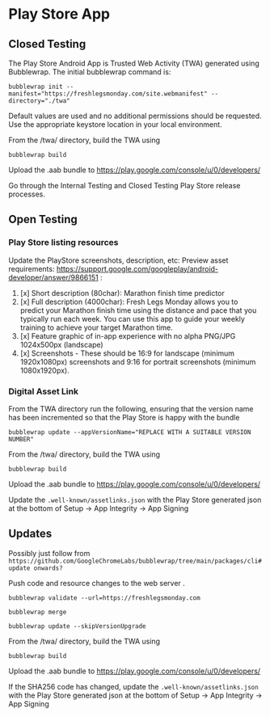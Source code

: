 # Play Store App
## Closed Testing

The Play Store Android App is Trusted Web Activity (TWA) generated using Bubblewrap. The initial bubblewrap command is:

`bubblewrap init --manifest="https://freshlegsmonday.com/site.webmanifest" --directory="./twa"`

Default values are used and no additional permissions should be requested.
Use the appropriate keystore location in your local environment.

From the /twa/ directory, build the TWA using

`bubblewrap build`

Upload the .aab bundle to https://play.google.com/console/u/0/developers/

Go through the Internal Testing and Closed Testing Play Store release processes.

## Open Testing
### Play Store listing resources
Update the PlayStore screenshots, description, etc:
Preview asset requirements: https://support.google.com/googleplay/android-developer/answer/9866151 :
1. [x] Short description (80char): Marathon finish time predictor
2. [x] Full description (4000char): Fresh Legs Monday allows you to predict your Marathon finish time using the distance and pace that you typically run each week. You can use this app to guide your weekly training to achieve your target Marathon time.
3. [x] Feature graphic of in-app experience with no alpha PNG/JPG 1024x500px (landscape)
4. [x] Screenshots - These should be 16:9 for landscape (minimum 1920x1080px) screenshots and 9:16 for portrait screenshots (minimum 1080x1920px).

### Digital Asset Link

From the TWA directory run the following, ensuring that the version name has been incremented so that the Play Store is happy with the bundle

`bubblewrap update --appVersionName="REPLACE WITH A SUITABLE VERSION NUMBER"`

From the /twa/ directory, build the TWA using

`bubblewrap build`

Upload the .aab bundle to https://play.google.com/console/u/0/developers/

Update the `.well-known/assetlinks.json` with the Play Store generated json at the bottom of
Setup -> App Integrity -> App Signing

## Updates

Possibly just follow from `https://github.com/GoogleChromeLabs/bubblewrap/tree/main/packages/cli#update onwards?`

Push code and resource changes to the web server .

`bubblewrap validate --url=https://freshlegsmonday.com`

`bubblewrap merge`

`bubblewrap update --skipVersionUpgrade`

From the /twa/ directory, build the TWA using

`bubblewrap build`

Upload the .aab bundle to https://play.google.com/console/u/0/developers/

If the SHA256 code has changed, update the `.well-known/assetlinks.json` with the Play Store generated json at the bottom of
Setup -> App Integrity -> App Signing
